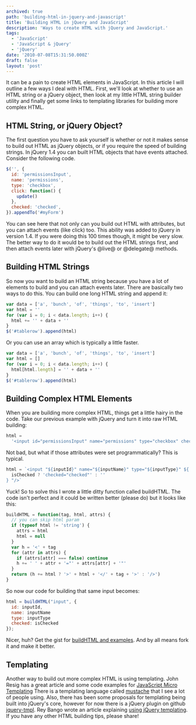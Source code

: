 ```yaml
---
archived: true
path: 'building-html-in-jquery-and-javascript'
title: 'Building HTML in jQuery and JavaScript'
description: 'Ways to create HTML with jQuery and JavaScript.'
tags:
  - 'JavaScript'
  - 'JavaScript & jQuery'
  - 'jQuery'
date: '2010-07-08T15:31:50.000Z'
draft: false
layout: 'post'
---
```


It can be a pain to create HTML elements in JavaScript. In this article I will outline a few ways I deal with HTML. First, we'll look at whether to use an HTML string or a jQuery object, then look at my little HTML string builder utility and finally get some links to templating libraries for building more complex HTML.

## HTML String, or jQuery Object?

The first question you have to ask yourself is whether or not it makes sense to build out HTML as jQuery objects, or if you require the speed of building strings. In jQuery 1.4 you can built HTML objects that have events attached. Consider the following code.

```js
$('', {
  id: 'permissionsInput',
  name: 'permissions',
  type: 'checkbox',
  click: function() {
    update()
  },
  checked: 'checked',
}).appendTo('#myForm')
```

You can see here that not only can you build out HTML with attributes, but you can attach events (like click) too. This ability was added to jQuery in version 1.4. If you were doing this 100 times though, it might be very slow. The better way to do it would be to build out the HTML strings first, and then attach events later with jQuery's @live@ or @delegate@ methods.

## Building HTML Strings

So now you want to build an HTML string because you have a lot of elements to build and you can attach events later. There are basically two ways to do this. You can build one long HTML string and append it:

```js
var data = ['a', 'bunch', 'of', 'things', 'to', 'insert']
var html = ''
for (var i = 0; i < data.length; i++) {
  html += '' + data + ''
}
$('#tablerow').append(html)
```

Or you can use an array which is typically a little faster.

```js
var data = ['a', 'bunch', 'of', 'things', 'to', 'insert']
var html = []
for (var i = 0; i < data.length; i++) {
  html[html.length] = '' + data + ''
}
$('#tablerow').append(html)
```

## Building Complex HTML Elements

When you are building more complex HTML, things get a little hairy in the code. Take our previous example with jQuery and turn it into raw HTML building:

```js
html =
  '<input id="permissionsInput" name="permissions" type="checkbox" checked="checked">'
```

Not bad, but what if those attributes were set programmatically? This is typical.

```js
html = `<input "${inputId}" name="${inputName}" type="${inputType}" ${
  isChecked ? 'checked="checked"' : ''
} "/>`
```

Yuck! So to solve this I wrote a little ditty function called buildHTML. The code isn't perfect and it could be written better (please do) but it looks like this:

```js
buildHTML = function(tag, html, attrs) {
  // you can skip html param
  if (typeof html != 'string') {
    attrs = html
    html = null
  }
  var h = '<' + tag
  for (attr in attrs) {
    if (attrs[attr] === false) continue
    h += ' ' + attr + '="' + attrs[attr] + '"'
  }
  return (h += html ? '>' + html + '</' + tag + '>' : '/>')
}
```

So now our code for building that same input becomes:

```js
html = buildHTML("input", {
  id: inputId,
  name: inputName
  type: inputType
  checked: isChecked
});
```

Nicer, huh? Get the gist for [buildHTML and examples](https://gist.github.com/466432). And by all means fork it and make it better.

## Templating

Another way to build out more complex HTML is using templating. John Resig has a great article and some code examples for [JavaScript Micro Templating](http://ejohn.org/blog/javascript-micro-templating/) There is a templating language called [mustache](http://mustache.github.com/) that I see a lot of people using. Also, there has been some proposals for templating being built into jQuery's core, however for now there is a jQuery plugin on github [jquery-tmpl](http://github.com/nje/jquery-tmpl). Rey Bango wrote an article explaining [using jQuery templating](http://blog.reybango.com/2010/07/09/not-using-jquery-javascript-templates-youre-really-missing-out/). If you have any other HTML building tips, please share!
